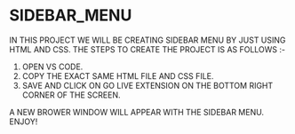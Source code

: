 # SIDEBAR_MENU

IN THIS PROJECT WE WILL BE CREATING SIDEBAR MENU BY JUST USING HTML AND CSS. THE STEPS TO CREATE THE PROJECT IS AS FOLLOWS :-
1) OPEN VS CODE.
2) COPY THE EXACT SAME HTML FILE AND CSS FILE.
3) SAVE AND CLICK ON GO LIVE EXTENSION ON THE BOTTOM RIGHT CORNER OF THE SCREEN.

A NEW BROWER WINDOW WILL APPEAR WITH THE SIDEBAR MENU. ENJOY!

